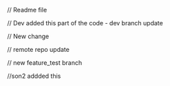 // Readme file

// Dev added this part of the code - dev branch update

// New change 

// remote repo update

// new feature_test branch


//son2 addded this